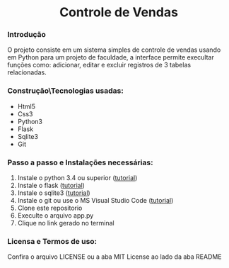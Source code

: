 <h1 align="center">Controle de Vendas</h1>

### Introdução
O projeto consiste em um sistema simples de controle de vendas usando em Python para um projeto de faculdade, a interface permite execultar funções como: adicionar, editar e excluir registros de 3 tabelas relacionadas.
### Construção\Tecnologias usadas:
- Html5
- Css3
- Python3
- Flask
- Sqlite3
- Git
### Passo a passo e Instalações necessárias:
1. Instale o python 3.4 ou superior (<a href="https://www.treinaweb.com.br/blog/instalacao-do-python-e-nosso-primeiro-ola-mundo">tutorial</a>)
2. Instale o flask (<a href="https://www.alura.com.br/artigos/flask-instalacao">tutorial</a>)
3. Instale o sqlite3 (<a href="https://www.alura.com.br/artigos/sqlite-da-instalacao-ate-primeira-tabela">tutorial</a>)
4. Instale o git ou use o MS Visual Studio Code (<a href="https://git-scm.com/book/pt-br/v2/Come%C3%A7ando-Instalando-o-Git">tutorial</a>)
5. Clone este repositorio
6. Execulte o arquivo app.py
7. Clique no link gerado no terminal
### Licensa e Termos de uso:
Confira o arquivo LICENSE ou a aba MIT License ao lado da aba README